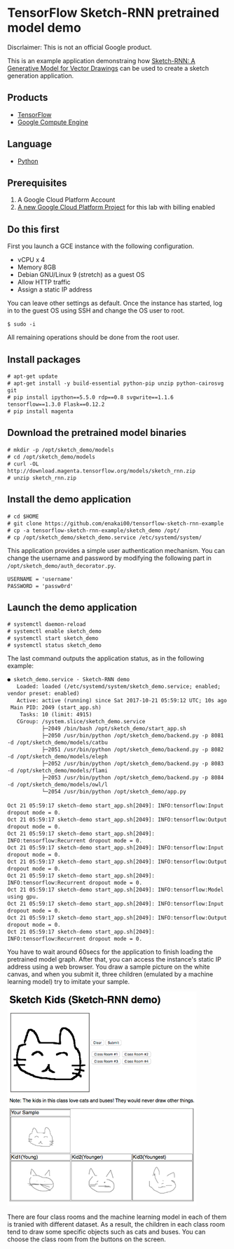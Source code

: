 # TensorFlow Sketch-RNN pretrained model demo

Discrlaimer: This is not an official Google product.

This is an example application demonstraing how
 [Sketch-RNN: A Generative Model for Vector Drawings][1]
 can be used to create a sketch generation application.

## Products
- [TensorFlow][2]
- [Google Compute Engine][3]

## Language
- [Python][4]

[1]: https://github.com/tensorflow/magenta/tree/master/magenta/models/sketch_rnn
[2]: https://www.tensorflow.org/
[3]: https://cloud.google.com/compute/
[4]: https://python.org

## Prerequisites
1. A Google Cloud Platform Account
2. [A new Google Cloud Platform Project][5] for this lab with billing enabled

[5]: https://console.developers.google.com/project

## Do this first
First you launch a GCE instance with the following configuration.

- vCPU x 4
- Memory 8GB
- Debian GNU/Linux 9 (stretch) as a guest OS
- Allow HTTP traffic
- Assign a static IP address

You can leave other settings as default. Once the instance has started,
 log in to the guest OS using SSH and change the OS user to root.

```
$ sudo -i
```

All remaining operations should be done from the root user.

## Install packages

```
# apt-get update
# apt-get install -y build-essential python-pip unzip python-cairosvg git
# pip install ipython==5.5.0 rdp==0.8 svgwrite==1.1.6 tensorflow==1.3.0 Flask==0.12.2
# pip install magenta 
```

## Download the pretrained model binaries

```
# mkdir -p /opt/sketch_demo/models
# cd /opt/sketch_demo/models
# curl -OL http://download.magenta.tensorflow.org/models/sketch_rnn.zip
# unzip sketch_rnn.zip
```

## Install the demo application

```
# cd $HOME
# git clone https://github.com/enakai00/tensorflow-sketch-rnn-example
# cp -a tensorflow-sketch-rnn-example/sketch_demo /opt/
# cp /opt/sketch_demo/sketch_demo.service /etc/systemd/system/
```

This application provides a simple user authentication mechanism.
 You can change the username and password by modifying the following
 part in `/opt/sketch_demo/auth_decorator.py`.
 
```
USERNAME = 'username'
PASSWORD = 'passw0rd'
```

## Launch the demo application

```
# systemctl daemon-reload
# systemctl enable sketch_demo
# systemctl start sketch_demo
# systemctl status sketch_demo
```

The last command outputs the application status, as in the
 following example:
```
● sketch_demo.service - Sketch-RNN demo
   Loaded: loaded (/etc/systemd/system/sketch_demo.service; enabled; vendor preset: enabled)
   Active: active (running) since Sat 2017-10-21 05:59:12 UTC; 10s ago
 Main PID: 2049 (start_app.sh)
    Tasks: 10 (limit: 4915)
   CGroup: /system.slice/sketch_demo.service
           ├─2049 /bin/bash /opt/sketch_demo/start_app.sh
           ├─2050 /usr/bin/python /opt/sketch_demo/backend.py -p 8081 -d /opt/sketch_demo/models/catbu
           ├─2051 /usr/bin/python /opt/sketch_demo/backend.py -p 8082 -d /opt/sketch_demo/models/eleph
           ├─2052 /usr/bin/python /opt/sketch_demo/backend.py -p 8083 -d /opt/sketch_demo/models/flami
           ├─2053 /usr/bin/python /opt/sketch_demo/backend.py -p 8084 -d /opt/sketch_demo/models/owl/l
           └─2054 /usr/bin/python /opt/sketch_demo/app.py

Oct 21 05:59:17 sketch-demo start_app.sh[2049]: INFO:tensorflow:Input dropout mode = 0.
Oct 21 05:59:17 sketch-demo start_app.sh[2049]: INFO:tensorflow:Output dropout mode = 0.
Oct 21 05:59:17 sketch-demo start_app.sh[2049]: INFO:tensorflow:Recurrent dropout mode = 0.
Oct 21 05:59:17 sketch-demo start_app.sh[2049]: INFO:tensorflow:Input dropout mode = 0.
Oct 21 05:59:17 sketch-demo start_app.sh[2049]: INFO:tensorflow:Output dropout mode = 0.
Oct 21 05:59:17 sketch-demo start_app.sh[2049]: INFO:tensorflow:Recurrent dropout mode = 0.
Oct 21 05:59:17 sketch-demo start_app.sh[2049]: INFO:tensorflow:Model using gpu.
Oct 21 05:59:17 sketch-demo start_app.sh[2049]: INFO:tensorflow:Input dropout mode = 0.
Oct 21 05:59:17 sketch-demo start_app.sh[2049]: INFO:tensorflow:Output dropout mode = 0.
Oct 21 05:59:17 sketch-demo start_app.sh[2049]: INFO:tensorflow:Recurrent dropout mode = 0.
```

You have to wait around 60secs for the application to finish loading
 the pretrained model graph. After that, you can access the instance's
 static IP address using a web browser. You draw a sample picture
 on the white canvas, and when you submit it, three children (emulated by
 a machine learning model) try to imitate your sample.
 
 ![](docs/img/screenshot.png)

There are four class rooms and the machine learning model in each of them
 is tranied with different dataset. As a result, the children in each class
 room tend to draw some specific objects such as cats and buses. You can
 choose the class room from the buttons on the screen.



